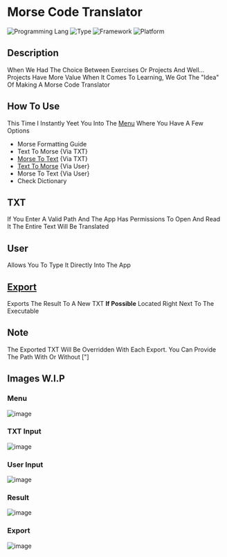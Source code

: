 # Morse Code Translator
![Programming Lang](https://img.shields.io/badge/Language-C%23-brightgreen)
![Type](https://img.shields.io/badge/Type-Console-8d32a8)
![Framework](https://img.shields.io/badge/Framework-.Net%206.0-%23034efc)
![Platform](https://img.shields.io/badge/Platform-Windows-informational)

## Description
When We Had The Choice Between Exercises Or Projects And Well... Projects Have More Value When It Comes To Learning, We Got The "Idea" Of Making A Morse Code Translator

## How To Use

This Time I Instantly Yeet You Into The [Menu](#menu) Where You Have A Few Options

- Morse Formatting Guide
- Text To Morse {Via TXT}
- [Morse To Text](#txt-input) {Via TXT}
- [Text To Morse](#user-input) {Via User}
- Morse To Text {Via User}
- Check Dictionary

## TXT
If You Enter A Valid Path And The App Has Permissions To Open And Read It The Entire Text Will Be Translated

## User
Allows You To Type It Directly Into The App

## [Export](#result)
Exports The Result To A New TXT **If Possible** Located Right Next To The Executable

## Note
The Exported TXT Will Be Overridden With Each Export. You Can Provide The Path With Or Without ["]

## Images W.I.P

### Menu
![image](https://user-images.githubusercontent.com/65088572/200796475-bf3a0086-12de-4e1a-9824-b83017b5bcfa.png)

### TXT Input
![image](https://user-images.githubusercontent.com/65088572/200799657-277225c8-2993-4dd5-946b-e711b9b5a117.png)

### User Input
![image](https://user-images.githubusercontent.com/65088572/200796780-d9e62d01-92c2-4aeb-9a19-1b8b1abd35b5.png)

### Result
![image](https://user-images.githubusercontent.com/65088572/200798974-267679db-eedc-4b8e-a41e-32770278a735.png)

### Export
![image](https://user-images.githubusercontent.com/65088572/200798290-b24c0277-122d-46a1-a9d3-258f7139d2b7.png)
